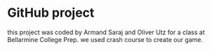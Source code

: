 # GitHub project
this project was coded by Armand Saraj and Oliver Utz for a class at Bellarmine College Prep.
we used crash course to create our game.
